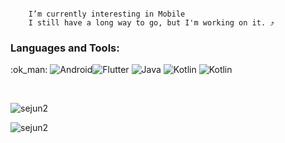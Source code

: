 ```
    
    I’m currently interesting in Mobile
    I still have a long way to go, but I'm working on it. ⤴️
```      
    
    
        
     
<h3 align="left">Languages and Tools:</h3>

<p>
:ok_man:
    <img alt="Android" src ="https://img.shields.io/badge/ANDROID-3DDC84.svg?&style=flat-square&logo=ANDROID&logoColor=white"/><img alt="Flutter" src ="https://img.shields.io/badge/flutter-02569B.svg?&style=flat-square&logo=flutter&logoColor=white"/>
    <img alt="Java" src ="https://img.shields.io/badge/java-007396.svg?&style=flat-square&logo=java&logoColor=white"/>
      <img alt="Kotlin" src ="https://img.shields.io/badge/kotlin-7F52FF.svg?&style=flat-square&logo=kotlin&logoColor=white"/>
    <img alt="Kotlin" src ="https://img.shields.io/badge/dart-0175C2.svg?&style=flat-square&logo=dart&logoColor=white"/>
</p>


&nbsp;
<p><img align="left" src="https://github-readme-stats.vercel.app/api/top-langs?username=sejun2&show_icons=true&locale=en&layout=compact" alt="sejun2" /></p>
&nbsp;
<p>&nbsp;<img align="left" src="https://github-readme-stats.vercel.app/api?username=sejun2&show_icons=true&locale=en" alt="sejun2" /></p>
 
